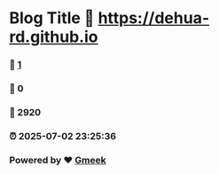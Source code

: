 # Blog Title :link: https://dehua-rd.github.io 
### :page_facing_up: [1](https://dehua-rd.github.io/tag.html) 
### :speech_balloon: 0 
### :hibiscus: 2920 
### :alarm_clock: 2025-07-02 23:25:36 
### Powered by :heart: [Gmeek](https://github.com/Meekdai/Gmeek)
